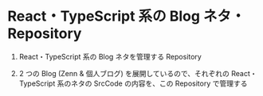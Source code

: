 # React・TypeScript 系の Blog ネタ・Repository

1. React・TypeScript 系の Blog ネタを管理する Repository

2. 2 つの Blog (Zenn & 個人ブログ) を展開しているので、それぞれの React・TypeScript 系のネタの SrcCode の内容を、この Repository で管理する
